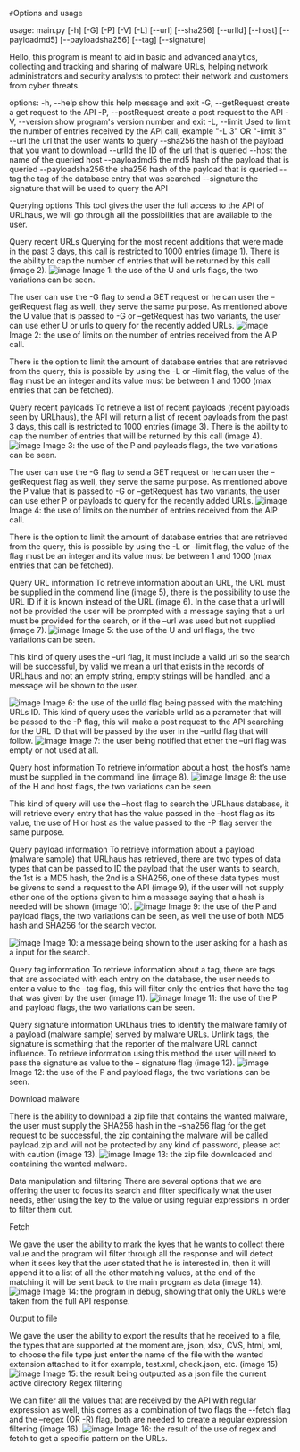 `#`Options and usage

usage: main.py [-h] [-G] [-P] [-V] [-L] [--url] [--sha256] [--urlId]
                  [--host] [--payloadmd5] [--payloadsha256] [--tag]
                  [--signature]

Hello, this program is meant to aid in basic and advanced analytics,
collecting and tracking and sharing of malware URLs, helping network
administrators and security analysts to protect their network and customers
from cyber threats.

options:
  -h, --help          		 show this help message and exit
  -G, --getRequest	 create a get request to the API
  -P, --postRequest   	 create a post request to the API
  -V, --version        	show program's version number and exit
  -L, --limit         		Used to limit the number of entries received by the API
                       		call, example "-L 3" OR "-limit 3"
  --url                		the url that the user wants to query
  --sha256             	the hash of the payload that you want to download
  --urlId              		the ID of the url that is queried
  --host               		the name of the queried host
  --payloadmd5         	the md5 hash of the payload that is queried
  --payloadsha256      	the sha256 hash of the payload that is queried
  --tag                		the tag of the database entry that was searched
  --signature          	the signature that will be used to query the API



Querying options
This tool gives the user the full access to the API of URLhaus, we will go through all the possibilities that are available to the user.

Query recent URLs
Querying for the most recent additions that were made in the past 3 days, this call is restricted to 1000 entries (image 1).
There is the ability to cap the number of entries that will be returned by this call (image 2).
![image](https://github.com/benjamin77420/urlhausAPI/assets/66326085/466eb666-4b84-4a57-827f-5c4efb1e2fe0)
Image 1: the use of the U and urls flags, the two variations can be seen.

The user can use the -G flag to send a GET request or he can user the –getRequest flag as well, they serve the same purpose.
As mentioned above the U value that is passed to -G or –getRequest has two variants, the user can use ether U or urls to query for the recently added URLs.
![image](https://github.com/benjamin77420/urlhausAPI/assets/66326085/0fadc1b6-02a8-4cf1-a91f-00fa12c18d28)
Image 2: the use of limits on the number of entries received from the AIP call.

There is the option to limit the amount of database entries that are retrieved from the query, this is possible by using the -L or –limit flag, the value of the flag must be an integer and its value must be between 1 and 1000 (max entries that can be fetched).




Query recent payloads
To retrieve a list of recent payloads (recent payloads seen by URLhaus), the API will return a list of recent payloads from the past 3 days, this call is restricted to 1000 entries (image 3).
There is the ability to cap the number of entries that will be returned by this call (image 4).
![image](https://github.com/benjamin77420/urlhausAPI/assets/66326085/959091cf-18a8-4285-a140-80606dd40344)
Image 3: the use of the P and payloads flags, the two variations can be seen.

The user can use the -G flag to send a GET request or he can user the –getRequest flag as well, they serve the same purpose.
As mentioned above the P value that is passed to -G or –getRequest has two variants, the user can use ether P or payloads to query for the recently added URLs.
![image](https://github.com/benjamin77420/urlhausAPI/assets/66326085/44b10320-3bd0-435e-9a42-dddea7e08018)
Image 4: the use of limits on the number of entries received from the AIP call.

There is the option to limit the amount of database entries that are retrieved from the query, this is possible by using the -L or –limit flag, the value of the flag must be an integer and its value must be between 1 and 1000 (max entries that can be fetched).








Query URL information
To retrieve information about an URL, the URL must be supplied in the commend line (image 5), there is the possibility to use the URL ID if it is known instead of the URL (image 6).
In the case that a url will not be provided the user will be prompted with a message saying that a url must be provided for the search, or if the –url was used but not supplied (image 7).
![image](https://github.com/benjamin77420/urlhausAPI/assets/66326085/c99c247f-8ce5-4fe3-bf65-c4d477580259)
Image 5: the use of the U and url flags, the two variations can be seen.

This kind of query uses the –url flag, it must include a valid url so the search will be successful, by valid we mean a url that exists in the records of URLhaus and not an empty string, empty strings will be handled, and a message will be shown to the user.

![image](https://github.com/benjamin77420/urlhausAPI/assets/66326085/d3609003-8306-4a2b-98bc-584468dafb10) 
Image 6: the use of the urlId flag being passed with the matching URLs ID.
This kind of query uses the variable urlId as a parameter that will be passed to the -P flag, this will make a post request to the API searching for the URL ID that will be passed by the user in the –urlId flag that will follow.
![image](https://github.com/benjamin77420/urlhausAPI/assets/66326085/c07733c0-0bad-41f5-81a0-0ca3ebca70a3)
Image 7: the user being notified that ether the –url flag was empty or not used at all.





Query host information
To retrieve information about a host, the host’s name must be supplied in the command line (image 8).
![image](https://github.com/benjamin77420/urlhausAPI/assets/66326085/7dbb112e-52e1-4c16-b707-64bb4a39f566)
Image 8: the use of the H and host flags, the two variations can be seen.

This kind of query will use the –host flag to search the URLhaus database, it will retrieve every entry that has the value passed in the –host flag as its value, the use of H or host as the value passed to the -P flag server the same purpose.

Query payload information
To retrieve information about a payload (malware sample) that URLhaus has retrieved, there are two types of data types that can be passed to ID the payload that the user wants to search, the 1st is a MD5 hash, the 2nd is a SHA256, one of these data types must be givens to send a request to the API (image 9), if the user will not supply ether one of the options given to him a message saying that a hash is needed will be shown (image 10).
![image](https://github.com/benjamin77420/urlhausAPI/assets/66326085/99d31e1c-c4dd-4aeb-895a-5712f34525d7)
Image 9: the use of the P and payload flags, the two variations can be seen, as well the use	   of both MD5 hash and SHA256 for the search vector.

![image](https://github.com/benjamin77420/urlhausAPI/assets/66326085/d84ac9e8-0b92-46a2-a8f5-bdc59c59a6a9)
Image 10: a message being shown to the user asking for a hash as a input for the search.

Query tag information
To retrieve information about a tag, there are tags that are associated with each entry on the database, the user needs to enter a value to the –tag flag, this will filter only the entries that have the tag that was given by the user (image 11).
![image](https://github.com/benjamin77420/urlhausAPI/assets/66326085/f4eaffad-0ff1-4fbb-ae92-6428996afc28)
Image 11: the use of the P and payload flags, the two variations can be seen.



Query signature information
URLhaus tries to identify the malware family of a payload (malware sample) served by malware URLs.
Unlink tags, the signature is something that the reporter of the malware URL cannot influence. To retrieve information using this method the user will need to pass the signature as value to the – signature flag (image 12).
![image](https://github.com/benjamin77420/urlhausAPI/assets/66326085/36897b99-ab6e-4950-8b34-5ef69e976786)
Image 12: the use of the P and payload flags, the two variations can be seen.

Download malware

There is the ability to download a zip file that contains the wanted malware, the user must supply the SHA256 hash in the –sha256 flag for the get request to be successful, the zip containing the malware will be called payload.zip and will not be protected by any kind of password, please act with caution (image 13).
![image](https://github.com/benjamin77420/urlhausAPI/assets/66326085/fbcf1995-2d93-4e40-85de-f4a88260adc0)
Image 13: the zip file downloaded and containing the wanted malware.


Data manipulation and filtering
There are several options that we are offering the user to focus its search and filter specifically what the user needs, ether using the key to the value or using regular expressions in order to filter them out.

Fetch

We gave the user the ability to mark the kyes that he wants to collect there value and the program will filter through all the response and will detect when it sees key that the user stated that he is interested in, then it will append it to a list of all the other matching values, at the end of the matching it will be sent back to the main program as data (image 14).
![image](https://github.com/benjamin77420/urlhausAPI/assets/66326085/4a6ca412-fc8b-4d43-9f9d-66d633a2b02d)
Image 14: the program in debug, showing that only the URLs were taken from the full API response.

Output to file

We gave the user the ability to export the results that he received to a file, the types that are supported at the moment are, json, xlsx, CVS, html, xml, to choose the file type just enter the name of the file with the wanted extension attached to it for example, test.xml, check.json, etc. (image 15)
![image](https://github.com/benjamin77420/urlhausAPI/assets/66326085/8040934b-e3c3-4d2e-a6cb-e5fc05b0191f)
Image 15: the result being outputted as a json file the current active directory
Regex filtering

We can filter all the values that are received by the API with regular expression as well, this comes as a combination of two flags the --fetch flag and the –regex (OR -R) flag, both are needed to create a regular expression filtering (image 16).
![image](https://github.com/benjamin77420/urlhausAPI/assets/66326085/f3c9c67d-c1a5-47ca-ac05-057597820a28)
Image 16: the result of the use of regex and fetch to get a specific pattern on the URLs.




